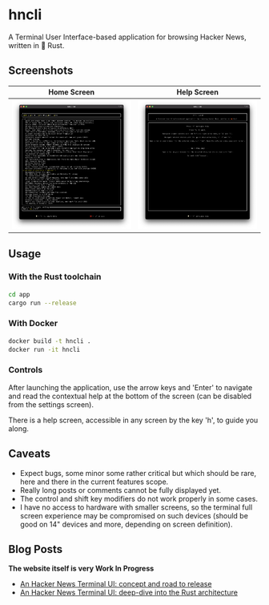 # hncli

A Terminal User Interface-based application for browsing Hacker News, written in 🦀 Rust.

## Screenshots

|                  Home Screen                  |                  Help Screen                  |
| :-------------------------------------------: | :-------------------------------------------: |
| ![home screen](./screenshots/home-screen.png) | ![help screen](./screenshots/help-screen.png) |

## Usage

### With the Rust toolchain

```sh
cd app
cargo run --release
```

### With Docker

```sh
docker build -t hncli .
docker run -it hncli
```

### Controls

After launching the application, use the arrow keys and 'Enter' to navigate and read the contextual help at the bottom of the screen (can be disabled from the settings screen).

There is a help screen, accessible in any screen by the key 'h', to guide you along.

## Caveats

- Expect bugs, some minor some rather critical but which should be rare, here and there in the current features scope.
- Really long posts or comments cannot be fully displayed yet.
- The control and shift key modifiers do not work properly in some cases.
- I have no access to hardware with smaller screens, so the terminal full screen experience may be compromised on such devices (should be good on 14" devices and more, depending on screen definition).

## Blog Posts

**The website itself is very Work In Progress**

- [An Hacker News Terminal UI: concept and road to release](https://www.newstackwhodis.com/blog/hncli-1-concept)
- [An Hacker News Terminal UI: deep-dive into the Rust architecture](https://www.newstackwhodis.com/blog/hncli-2-architecture)
